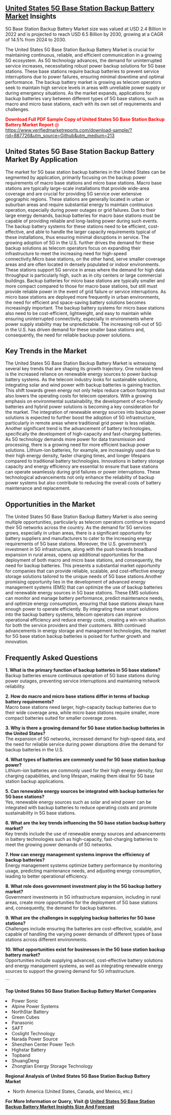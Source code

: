 <h2><a href="https://www.verifiedmarketreports.com/download-sample/?rid=887726&amp;utm_source=Github&amp;utm_medium=213" target="_blank">United States 5G Base Station Backup Battery Market</a> Insights</h2><p>5G Base Station Backup Battery Market size was valued at USD 2.4 Billion in 2022 and is projected to reach USD 6.5 Billion by 2030, growing at a CAGR of 14.5% from 2024 to 2030.</p><p><p>The United States 5G Base Station Backup Battery Market is crucial for maintaining continuous, reliable, and efficient communication in a growing 5G ecosystem. As 5G technology advances, the demand for uninterrupted service increases, necessitating robust power backup solutions for 5G base stations. These base stations require backup batteries to prevent service interruptions due to power failures, ensuring minimal downtime and optimal performance. The backup battery market is growing as telecom operators seek to maintain high service levels in areas with unreliable power supply or during emergency situations. As the market expands, applications for backup batteries vary between different types of 5G base stations, such as macro and micro base stations, each with its own set of requirements and challenges. <p><span class=""><span style="color: #ff0000;"><strong>Download Full PDF Sample Copy of United States 5G Base Station Backup Battery Market Report</strong> @ </span><a href="https://www.verifiedmarketreports.com/download-sample/?rid=887726&amp;utm_source=Github&amp;utm_medium=213" target="_blank">https://www.verifiedmarketreports.com/download-sample/?rid=887726&amp;utm_source=Github&amp;utm_medium=213</a></span></p></p><h2>United States 5G Base Station Backup Battery Market By Application</h2><p>The market for 5G base station backup batteries in the United States can be segmented by application, primarily focusing on the backup power requirements of macro base stations and micro base stations. Macro base stations are typically large-scale installations that provide wide-area coverage and are crucial for providing 5G service over extensive geographic regions. These stations are generally located in urban or suburban areas and require substantial energy to maintain continuous operation, especially during power outages or grid failures. Due to their large energy demands, backup batteries for macro base stations must be capable of providing reliable and long-lasting power during such events. The backup battery systems for these stations need to be efficient, cost-effective, and able to handle the larger capacity requirements typical of these installations, thus ensuring minimal disruptions in service. The growing adoption of 5G in the U.S. further drives the demand for these backup solutions as telecom operators focus on expanding their infrastructure to meet the increasing need for high-speed connectivity.Micro base stations, on the other hand, serve smaller coverage areas and are often located in densely populated or indoor environments. These stations support 5G service in areas where the demand for high data throughput is particularly high, such as in city centers or large commercial buildings. Backup batteries for micro base stations are typically smaller and more compact compared to those for macro base stations, but still must provide reliable power in the event of grid failure or service interruptions. As micro base stations are deployed more frequently in urban environments, the need for efficient and space-saving battery solutions becomes increasingly important. The backup battery systems for micro base stations also need to be cost-efficient, lightweight, and easy to maintain while ensuring uninterrupted connectivity, especially in environments where power supply stability may be unpredictable. The increasing roll-out of 5G in the U.S. has driven demand for these smaller base stations and, consequently, the need for reliable backup power solutions. <h2>Key Trends in the Market</h2><p>The United States 5G Base Station Backup Battery Market is witnessing several key trends that are shaping its growth trajectory. One notable trend is the increased reliance on renewable energy sources to power backup battery systems. As the telecom industry looks for sustainable solutions, integrating solar and wind power with backup batteries is gaining traction. This shift towards green energy not only helps reduce carbon footprints but also lowers the operating costs for telecom operators. With a growing emphasis on environmental sustainability, the development of eco-friendly batteries and hybrid power solutions is becoming a key consideration for the market. The integration of renewable energy sources into backup power solutions is expected to further boost the adoption of 5G infrastructure, particularly in remote areas where traditional grid power is less reliable. Another significant trend is the advancement of battery technologies, specifically the development of high-capacity and fast-charging batteries. As 5G technology demands more power for data transmission and processing, there is a growing need for more efficient backup power solutions. Lithium-ion batteries, for example, are increasingly used due to their high energy density, faster charging times, and longer lifespans compared to traditional battery technologies. Innovations in battery storage capacity and energy efficiency are essential to ensure that base stations can operate seamlessly during grid failures or power interruptions. These technological advancements not only enhance the reliability of backup power systems but also contribute to reducing the overall costs of battery maintenance and replacement.<h2>Opportunities in the Market</h2><p>The United States 5G Base Station Backup Battery Market is also seeing multiple opportunities, particularly as telecom operators continue to expand their 5G networks across the country. As the demand for 5G services grows, especially in urban areas, there is a significant opportunity for battery suppliers and manufacturers to cater to the increasing energy requirements of 5G base stations. Moreover, the U.S. government’s investment in 5G infrastructure, along with the push towards broadband expansion in rural areas, opens up additional opportunities for the deployment of both macro and micro base stations, and consequently, the need for backup batteries. This presents a substantial market opportunity for companies that can provide reliable, scalable, and cost-effective energy storage solutions tailored to the unique needs of 5G base stations.Another promising opportunity lies in the development of advanced energy management systems (EMS) that can optimize the use of backup batteries and renewable energy sources in 5G base stations. These EMS solutions can monitor and manage battery performance, predict maintenance needs, and optimize energy consumption, ensuring that base stations always have enough power to operate efficiently. By integrating these smart solutions into the backup battery systems, telecom operators can improve operational efficiency and reduce energy costs, creating a win-win situation for both the service providers and their customers. With continued advancements in energy storage and management technologies, the market for 5G base station backup batteries is poised for further growth and innovation.<h2>Frequently Asked Questions</h2><p><strong>1. What is the primary function of backup batteries in 5G base stations?</strong><br>Backup batteries ensure continuous operation of 5G base stations during power outages, preventing service interruptions and maintaining network reliability.</p><p><strong>2. How do macro and micro base stations differ in terms of backup battery requirements?</strong><br>Macro base stations need larger, high-capacity backup batteries due to their wide coverage area, while micro base stations require smaller, more compact batteries suited for smaller coverage zones.</p><p><strong>3. Why is there a growing demand for 5G base station backup batteries in the United States?</strong><br>The expansion of 5G networks, increased demand for high-speed data, and the need for reliable service during power disruptions drive the demand for backup batteries in the U.S.</p><p><strong>4. What types of batteries are commonly used for 5G base station backup power?</strong><br>Lithium-ion batteries are commonly used for their high energy density, fast charging capabilities, and long lifespan, making them ideal for 5G base station backup applications.</p><p><strong>5. Can renewable energy sources be integrated with backup batteries for 5G base stations?</strong><br>Yes, renewable energy sources such as solar and wind power can be integrated with backup batteries to reduce operating costs and promote sustainability in 5G base stations.</p><p><strong>6. What are the key trends influencing the 5G base station backup battery market?</strong><br>Key trends include the use of renewable energy sources and advancements in battery technologies such as high-capacity, fast-charging batteries to meet the growing power demands of 5G networks.</p><p><strong>7. How can energy management systems improve the efficiency of backup batteries?</strong><br>Energy management systems optimize battery performance by monitoring usage, predicting maintenance needs, and adjusting energy consumption, leading to better operational efficiency.</p><p><strong>8. What role does government investment play in the 5G backup battery market?</strong><br>Government investments in 5G infrastructure expansion, including in rural areas, create more opportunities for the deployment of 5G base stations and, consequently, the demand for backup batteries.</p><p><strong>9. What are the challenges in supplying backup batteries for 5G base stations?</strong><br>Challenges include ensuring the batteries are cost-effective, scalable, and capable of handling the varying power demands of different types of base stations across different environments.</p><p><strong>10. What opportunities exist for businesses in the 5G base station backup battery market?</strong><br>Opportunities include supplying advanced, cost-effective battery solutions and energy management systems, as well as integrating renewable energy sources to support the growing demand for 5G infrastructure.</p>```</p><p><strong>Top United States 5G Base Station Backup Battery Market Companies</strong></p><div data-test-id=""><p><li>Power Sonic</li><li> Alpine Power Systems</li><li> NorthStar Battery</li><li> Green Cubes</li><li> Panasonic</li><li> SAFT</li><li> Coslight Technology</li><li> Narada Power Source</li><li> Shenzhen Center Power Tech</li><li> Highstar Battery</li><li> Topband</li><li> ShuangDeng</li><li> Zhongtian Energy Storage Technology</li></p><div><strong>Regional Analysis of&nbsp;United States 5G Base Station Backup Battery Market</strong></div><ul><li dir="ltr"><p dir="ltr">North America&nbsp;(United States, Canada, and Mexico, etc.)</p></li></ul><p><strong>For More Information or Query, Visit @&nbsp;</strong><strong><a href="https://www.verifiedmarketreports.com/product/5g-base-station-backup-battery-market/?utm_source=Github&amp;utm_medium=213" target="_blank">United States 5G Base Station Backup Battery Market Insights Size And Forecast</a></strong></p></div>
